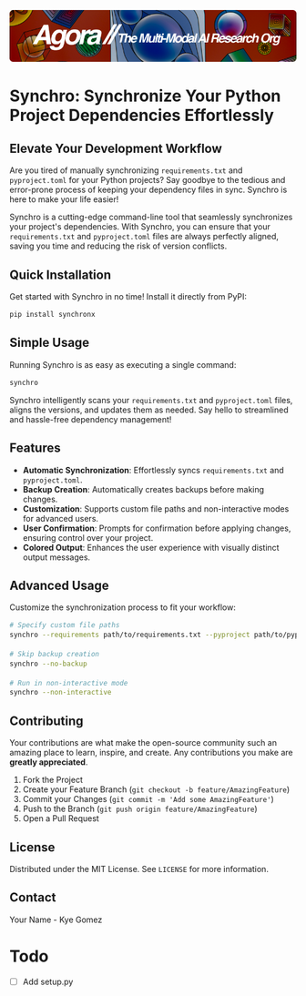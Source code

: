 [![Multi-Modality](agorabanner.png)](https://discord.gg/qUtxnK2NMf)


# Synchro: Synchronize Your Python Project Dependencies Effortlessly

## Elevate Your Development Workflow

Are you tired of manually synchronizing `requirements.txt` and `pyproject.toml` for your Python projects? Say goodbye to the tedious and error-prone process of keeping your dependency files in sync. Synchro is here to make your life easier!

Synchro is a cutting-edge command-line tool that seamlessly synchronizes your project's dependencies. With Synchro, you can ensure that your `requirements.txt` and `pyproject.toml` files are always perfectly aligned, saving you time and reducing the risk of version conflicts.

## Quick Installation

Get started with Synchro in no time! Install it directly from PyPI:

```bash
pip install synchronx
```

## Simple Usage

Running Synchro is as easy as executing a single command:

```bash
synchro
```

Synchro intelligently scans your `requirements.txt` and `pyproject.toml` files, aligns the versions, and updates them as needed. Say hello to streamlined and hassle-free dependency management!

## Features

- **Automatic Synchronization**: Effortlessly syncs `requirements.txt` and `pyproject.toml`.
- **Backup Creation**: Automatically creates backups before making changes.
- **Customization**: Supports custom file paths and non-interactive modes for advanced users.
- **User Confirmation**: Prompts for confirmation before applying changes, ensuring control over your project.
- **Colored Output**: Enhances the user experience with visually distinct output messages.

## Advanced Usage

Customize the synchronization process to fit your workflow:

```bash
# Specify custom file paths
synchro --requirements path/to/requirements.txt --pyproject path/to/pyproject.toml

# Skip backup creation
synchro --no-backup

# Run in non-interactive mode
synchro --non-interactive
```

## Contributing

Your contributions are what make the open-source community such an amazing place to learn, inspire, and create. Any contributions you make are **greatly appreciated**.

1. Fork the Project
2. Create your Feature Branch (`git checkout -b feature/AmazingFeature`)
3. Commit your Changes (`git commit -m 'Add some AmazingFeature'`)
4. Push to the Branch (`git push origin feature/AmazingFeature`)
5. Open a Pull Request

## License

Distributed under the MIT License. See `LICENSE` for more information.

## Contact

Your Name - Kye Gomez


# Todo
- [ ] Add setup.py 



